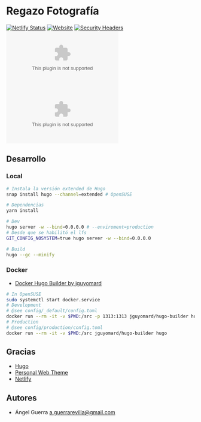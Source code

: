 # Regazo Fotografía

[![Netlify Status](https://api.netlify.com/api/v1/badges/3f25361b-bf17-41ae-8dac-6dc3ca967f17/deploy-status)](https://app.netlify.com/sites/regazofotografia/deploys)
[![Website](https://img.shields.io/website?down_color=b71c1c&down_message=offline&up_color=76ff03&up_message=online&url=https%3A%2F%2Fwww.regazofotografia.com)](https://regazofotografia.com)
[![Security Headers](https://img.shields.io/security-headers?url=https%3A%2F%2Fregazofotografia.com)](https://regazofotografia.com)
[![Mozilla HTTP Observatory Grade](https://img.shields.io/mozilla-observatory/grade-score/regazofotografia.com?publish)](https://observatory.mozilla.org/analyze/regazofotografia.com?third-party=false)
[![Chromium HSTS preload](https://img.shields.io/hsts/preload/regazofotografia.com)](https://hstspreload.org/)

## Desarrollo

### Local

```bash
# Instala la versión extended de Hugo
snap install hugo --channel=extended # OpenSUSE

# Dependencias
yarn install

# Dev
hugo server -w --bind=0.0.0.0 # --enviroment=production
# Desde que se habilitó el lfs
GIT_CONFIG_NOSYSTEM=true hugo server -w --bind=0.0.0.0

# Build
hugo --gc --minify
```

### Docker

- [Docker Hugo Builder by jguyomard](https://hub.docker.com/r/jguyomard/hugo-builder/)

```bash
# In OpenSUSE
sudo systemctl start docker.service
# Development
# @see config/_default/config.toml
docker run --rm -it -v $PWD:/src -p 1313:1313 jguyomard/hugo-builder hugo server -w --bind=0.0.0.0
# Production
# @see config/production/config.toml
docker run --rm -it -v $PWD:/src jguyomard/hugo-builder hugo
```

## Gracias

- [Hugo](https://gohugo.io/)
- [Personal Web Theme](https://themes.gohugo.io/personal-web/)
- [Netlify](https://www.netlify.com/)

## Autores

- Ángel Guerra <a.guerrarevilla@gmail.com>